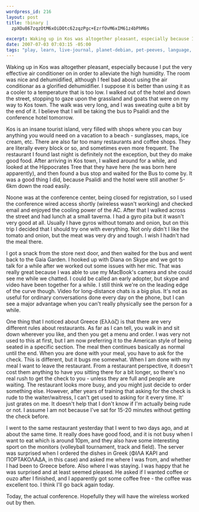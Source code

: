 ```yaml
--- 
wordpress_id: 216
layout: post
title: !binary |
  zpXOu867zqzOtM6xOiDOtc62zqzPgc+EzrfOvM6xIM61z4bPhM6s

excerpt: Waking up in Kos was altogether pleasant, especially because I put the very effective air conditioner on in order to alleviate the high humidity.  The room was nice and dehumidified, although I feel bad about using the air conditionar as a glorified dehumidifier.  I suppose it is better than using it as a cooler to a temperature that is too low.   I walked out of the hotel and down the street, stopping to gaze upon the grassland and goats that were on my way to Kos town.  The walk was very long, and I was sweating quite a bit by the end of it.
date: 2007-07-03 07:03:15 -05:00
tags: "play, learn, live-journal, planet-debian, pet-peeves, language, conferences, greece, \xCE\xB5\xCE\xBB\xCE\xBB\xCE\xAC\xCF\x82, \xCE\xBA\xCF\x8E\xCF\x83, ecc07, restaurants"
---
```

Waking up in Kos was altogether pleasant, especially because I put the very effective air conditioner on in order to alleviate the high humidity.  The room was nice and dehumidified, although I feel bad about using the air conditionar as a glorified dehumidifier.  I suppose it is better than using it as a cooler to a temperature that is too low.   I walked out of the hotel and down the street, stopping to gaze upon the grassland and goats that were on my way to Kos town.  The walk was very long, and I was sweating quite a bit by the end of it.   I believe that I will be taking the bus to Psalidi and the conference hotel tomorrow.

Kos is an insane tourist island, very filled with shops where you can buy anything you would need on a vacation to a beach - sunglasses, maps, ice cream, etc.  There are also far too many restaurants and coffee shops.  They are literally every block or so, and sometimes even more frequent.  The restaurant I found last night is definitely not the exception, but they do make good food.   After arriving in Kos town, I walked around for a while, and looked at the Hippocrates Tree that they have here (he was born here apparently), and then found a bus stop and waited for the Bus to come by.  It was a good thing I did, because Psalidi and the hotel were still another 5-6km down the road easily.

Noone was at the conference center, being closed for registration, so I used the conference wired access shortly (wireless wasn't working) and checked email and enjoyed the cooling power of the AC.  After that I walked across the street and had lunch at a small taverna.  I had a gyro pita but it wasn't very good at all.  Usually I have gyros without tomato and onion, but on this trip I decided that I should try one with everything.  Not only didn't I like the tomato and onion, but the meat was very dry and tough.  I wish I hadn't had the meal there.

I got a snack from the store next door, and then waited for the bus and went back to the Gaia Garden.   I hooked up with Diana on Skype and we got to talk for a while after we worked out some issues with her mic.  That was really great because I was able to use my MacBook's camera and she could see me while we chatted.  I could be called an early adopter, but skype and video have been together for a while.  I still think we're on the leading edge of the curve though.  Video for long-distance chats is a big plus.  It's not as useful for ordinary conversations done every day on the phone, but I can see a major advantage when you can't really physically see the person for a while.

One thing that I noticed about Greece (Ελλάζ) is that there are very different rules about restaurants.  As far as I can tell, you walk in and sit down wherever you like, and then you get a menu and order.  I was very not used to this at first, but I am now preferring it to the American style of being seated in a specific section.  The meal then continues basically as normal until the end.  When you are done with your meal, you have to ask for the check.  This is different, but it bugs me somewhat.  When I am done with my meal I want to leave the restaurant.  From a restaurant perspective, it doesn't cost them anything to have you sitting there for a bit longer, so there's no real rush to get the check to you - unless they are full and people are waiting.  The restaurant looks more busy, and you might just decide to order something else.  However, after years of training that asking for the check is rude to the waiter/waitress, I can't get used to asking for it every time.  It' just grates on me.  It doesn't help that I don't know if I'm actually being rude or not.  I assume I am not because I've sat for 15-20 minutes without getting the check before.

I went to the same restaurant yesterday that I went to two days ago, and at about the same time.  It really does have good food, and it is not busy when I want to eat which is around 10pm, and they also have some interesting sport on the monitors (volleyball tournament, track and field).  The server was surprised when I ordered the dishes in Greek (ΦΙΛΑ ΚΑΡΙ and ΠΟΡΤΑΚΟΛΑΔΑ, in this case) and asked me where I was from, and whether I had been to Greece before.  Also where I was staying.  I was happy that he was surprised and at least seemed pleased.  He asked if I wanted coffee or ouzo after I finished, and I apparently got some coffee free - the coffee was excellent too.  I think I'll go back again today.

Today, the actual conference.  Hopefully they will have the wireless worked out by then.
